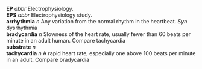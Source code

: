__EP__ _abbr_ Electrophysiology.  
__EPS__ _abbr_ Electrophysiology study.  
__arrhythmia__ _n_ Any variation from the normal rhythm in the heartbeat. _Syn_ dysrhythmia  
__bradycardia__ _n_ Slowness of the heart rate, usually fewer than 60 beats per minute in an adult human. Compare tachycardia  
__substrate__ _n_  
__tachycardia__ _n_ A rapid heart rate, especially one above 100 beats per minute in an adult. Compare bradycardia  
